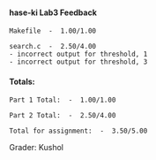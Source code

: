 
#### hase-ki Lab3 Feedback


	Makefile  -  1.00/1.00

	search.c  -  2.50/4.00
	- incorrect output for threshold, 1
	- incorrect output for threshold, 3

#### Totals:

	Part 1 Total:  -  1.00/1.00

	Part 2 Total:  -  2.50/4.00

	Total for assignment:  -  3.50/5.00

Grader: Kushol
